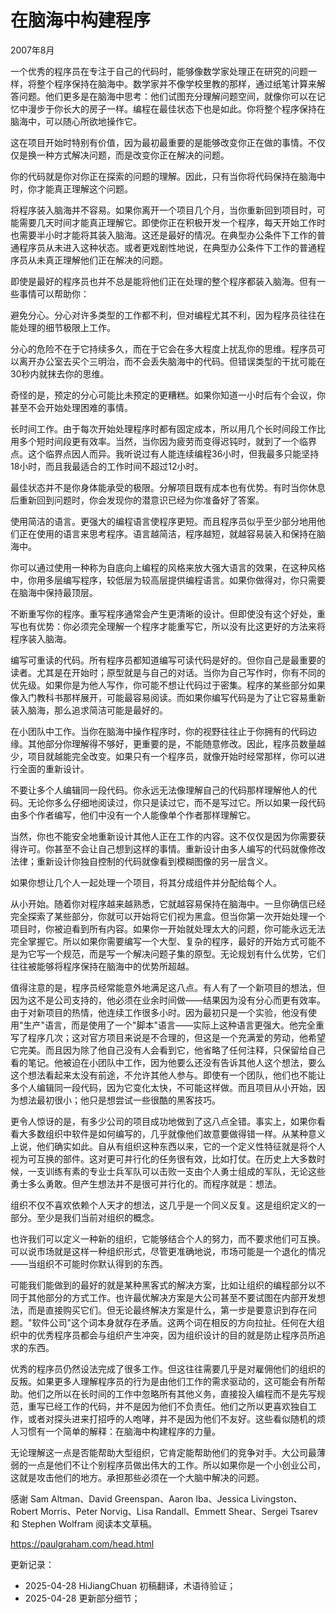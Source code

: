 


# 在脑海中构建程序

2007年8月

一个优秀的程序员在专注于自己的代码时，能够像数学家处理正在研究的问题一样，将整个程序保持在脑海中。数学家并不像学校里教的那样，通过纸笔计算来解答问题。他们更多是在脑海中思考：他们试图充分理解问题空间，就像你可以在记忆中漫步于你长大的房子一样。编程在最佳状态下也是如此。你将整个程序保持在脑海中，可以随心所欲地操作它。

这在项目开始时特别有价值，因为最初最重要的是能够改变你正在做的事情。不仅仅是换一种方式解决问题，而是改变你正在解决的问题。

你的代码就是你对你正在探索的问题的理解。因此，只有当你将代码保持在脑海中时，你才能真正理解这个问题。

将程序装入脑海并不容易。如果你离开一个项目几个月，当你重新回到项目时，可能需要几天时间才能真正理解它。即使你正在积极开发一个程序，每天开始工作时也需要半小时才能将其装入脑海。这还是最好的情况。在典型办公条件下工作的普通程序员从未进入这种状态。或者更戏剧性地说，在典型办公条件下工作的普通程序员从未真正理解他们正在解决的问题。

即使是最好的程序员也并不总是能将他们正在处理的整个程序都装入脑海。但有一些事情可以帮助你：

避免分心。分心对许多类型的工作都不利，但对编程尤其不利，因为程序员往往在能处理的细节极限上工作。

分心的危险不在于它持续多久，而在于它会在多大程度上扰乱你的思维。程序员可以离开办公室去买个三明治，而不会丢失脑海中的代码。但错误类型的干扰可能在30秒内就抹去你的思维。

奇怪的是，预定的分心可能比未预定的更糟糕。如果你知道一小时后有个会议，你甚至不会开始处理困难的事情。

长时间工作。由于每次开始处理程序时都有固定成本，所以用几个长时间段工作比用多个短时间段更有效率。当然，当你因为疲劳而变得迟钝时，就到了一个临界点。这个临界点因人而异。我听说过有人能连续编程36小时，但我最多只能坚持18小时，而且我最适合的工作时间不超过12小时。

最佳状态并不是你身体能承受的极限。分解项目既有成本也有优势。有时当你休息后重新回到问题时，你会发现你的潜意识已经为你准备好了答案。

使用简洁的语言。更强大的编程语言使程序更短。而且程序员似乎至少部分地用他们正在使用的语言来思考程序。语言越简洁，程序越短，就越容易装入和保持在脑海中。

你可以通过使用一种称为自底向上编程的风格来放大强大语言的效果，在这种风格中，你用多层编写程序，较低层为较高层提供编程语言。如果你做得对，你只需要在脑海中保持最顶层。

不断重写你的程序。重写程序通常会产生更清晰的设计。但即使没有这个好处，重写也有优势：你必须完全理解一个程序才能重写它，所以没有比这更好的方法来将程序装入脑海。

编写可重读的代码。所有程序员都知道编写可读代码是好的。但你自己是最重要的读者。尤其是在开始时；原型就是与自己的对话。当你为自己写作时，你有不同的优先级。如果你是为他人写作，你可能不想让代码过于密集。程序的某些部分如果像入门教科书那样展开，可能最容易阅读。而如果你编写代码是为了让它容易重新装入脑海，那么追求简洁可能是最好的。

在小团队中工作。当你在脑海中操作程序时，你的视野往往止于你拥有的代码边缘。其他部分你理解得不够好，更重要的是，不能随意修改。因此，程序员数量越少，项目就越能完全改变。如果只有一个程序员，就像开始时经常那样，你可以进行全面的重新设计。

不要让多个人编辑同一段代码。你永远无法像理解自己的代码那样理解他人的代码。无论你多么仔细地阅读过，你只是读过它，而不是写过它。所以如果一段代码由多个作者编写，他们中没有一个人能像单个作者那样理解它。

当然，你也不能安全地重新设计其他人正在工作的内容。这不仅仅是因为你需要获得许可。你甚至不会让自己想到这样的事情。重新设计由多人编写的代码就像修改法律；重新设计你独自控制的代码就像看到模糊图像的另一层含义。

如果你想让几个人一起处理一个项目，将其分成组件并分配给每个人。

从小开始。随着你对程序越来越熟悉，它就越容易保持在脑海中。一旦你确信已经完全探索了某些部分，你就可以开始将它们视为黑盒。但当你第一次开始处理一个项目时，你被迫看到所有内容。如果你一开始就处理太大的问题，你可能永远无法完全掌握它。所以如果你需要编写一个大型、复杂的程序，最好的开始方式可能不是为它写一个规范，而是写一个解决问题子集的原型。无论规划有什么优势，它们往往被能够将程序保持在脑海中的优势所超越。

值得注意的是，程序员经常能意外地满足这八点。有人有了一个新项目的想法，但因为这不是公司支持的，他必须在业余时间做——结果因为没有分心而更有效率。由于对新项目的热情，他连续工作很多小时。因为最初只是一个实验，他没有使用"生产"语言，而是使用了一个"脚本"语言——实际上这种语言更强大。他完全重写了程序几次；这对官方项目来说是不合理的，但这是一个充满爱的劳动，他希望它完美。而且因为除了他自己没有人会看到它，他省略了任何注释，只保留给自己看的笔记。他被迫在小团队中工作，因为他要么还没有告诉其他人这个想法，要么这个想法看起来太没有前途，不允许其他人参与。即使有一个团队，他们也不能让多个人编辑同一段代码，因为它变化太快，不可能这样做。而且项目从小开始，因为想法最初很小；他只是想尝试一些很酷的黑客技巧。

更令人惊讶的是，有多少公司的项目成功地做到了这八点全错。事实上，如果你看看大多数组织中软件是如何编写的，几乎就像他们故意要做得错一样。从某种意义上说，他们确实如此。自从有组织这种东西以来，它的一个定义性特征就是将个人视为可互换的部件。这对更可并行化的任务很有效，比如打仗。在历史上大多数时候，一支训练有素的专业士兵军队可以击败一支由个人勇士组成的军队，无论这些勇士多么勇敢。但产生想法并不是很可并行化的。而程序就是：想法。

组织不仅不喜欢依赖个人天才的想法，这几乎是一个同义反复。这是组织定义的一部分。至少是我们当前对组织的概念。

也许我们可以定义一种新的组织，它能够结合个人的努力，而不要求他们可互换。可以说市场就是这样一种组织形式，尽管更准确地说，市场可能是一个退化的情况——当组织不可能时你默认得到的东西。

可能我们能做到的最好的就是某种黑客式的解决方案，比如让组织的编程部分以不同于其他部分的方式工作。也许最优解决方案是大公司甚至不要试图在内部开发想法，而是直接购买它们。但无论最终解决方案是什么，第一步是要意识到存在问题。"软件公司"这个词本身就存在矛盾。这两个词在相反的方向拉扯。任何在大组织中的优秀程序员都会与组织产生冲突，因为组织设计的目的就是防止程序员所追求的东西。

优秀的程序员仍然设法完成了很多工作。但这往往需要几乎是对雇佣他们的组织的反叛。如果更多人理解程序员的行为是由他们工作的需求驱动的，这可能会有所帮助。他们之所以在长时间的工作中忽略所有其他义务，直接投入编程而不是先写规范，重写已经工作的代码，并不是因为他们不负责任。他们之所以更喜欢独自工作，或者对探头进来打招呼的人咆哮，并不是因为他们不友好。这些看似随机的烦人习惯有一个简单的解释：在脑海中构建程序的力量。

无论理解这一点是否能帮助大型组织，它肯定能帮助他们的竞争对手。大公司最薄弱的一点是他们不让个别程序员做出伟大的工作。所以如果你是一个小创业公司，这就是攻击他们的地方。承担那些必须在一个大脑中解决的问题。

感谢 Sam Altman、David Greenspan、Aaron Iba、Jessica Livingston、Robert Morris、Peter Norvig、Lisa Randall、Emmett Shear、Sergei Tsarev 和 Stephen Wolfram 阅读本文草稿。

https://paulgraham.com/head.html



更新记录：
- 2025-04-28 HiJiangChuan 初稿翻译，术语待验证； 
- 2025-04-28 更新部分细节；
